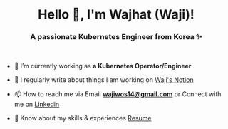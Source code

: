 <h1 align="center">Hello 👋, I'm Wajhat (Waji)!</h1>
<h3 align="center">A passionate Kubernetes Engineer from Korea ✨</h3>

<br>

- 🔭 I’m currently working as **a Kubernetes Operator/Engineer**

- 📝 I regularly write about things I am working on [Waji's Notion](https://waji-notion.vercel.app)

- 📫 How to reach me via Email **wajiwos14@gmail.com** or Connect with me on [Linkedin](https://linkedin.com/in/syedwaji)

- 📄 Know about my skills & experiences [Resume](https://waji-notion.vercel.app/resume)

